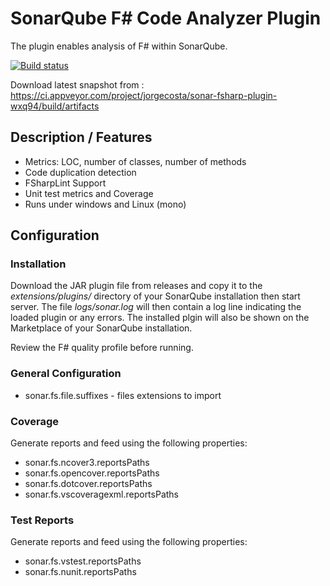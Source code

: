 # SonarQube F# Code Analyzer Plugin

The plugin enables analysis of F# within SonarQube.

[![Build status](https://ci.appveyor.com/api/projects/status/jira637y22trnuc4?svg=true)](https://ci.appveyor.com/project/jorgecosta/sonar-fsharp-plugin-wxq94)

Download latest snapshot from : <https://ci.appveyor.com/project/jorgecosta/sonar-fsharp-plugin-wxq94/build/artifacts>

## Description / Features

- Metrics: LOC, number of classes, number of methods
- Code duplication detection
- FSharpLint Support
- Unit test metrics and Coverage
- Runs under windows and Linux (mono)

## Configuration

### Installation

Download the JAR plugin file from releases and copy it to the _extensions/plugins/_
directory of your SonarQube installation then start server.
The file _logs/sonar.log_ will then contain a log line indicating the loaded
plugin or any errors. The installed plgin will also be shown
on the Marketplace of your SonarQube installation.

Review the F# quality profile before running.

### General Configuration

- sonar.fs.file.suffixes - files extensions to import

### Coverage

 Generate reports and feed using the following properties:

- sonar.fs.ncover3.reportsPaths
- sonar.fs.opencover.reportsPaths
- sonar.fs.dotcover.reportsPaths
- sonar.fs.vscoveragexml.reportsPaths

### Test Reports

Generate reports and feed using the following properties:

- sonar.fs.vstest.reportsPaths
- sonar.fs.nunit.reportsPaths
